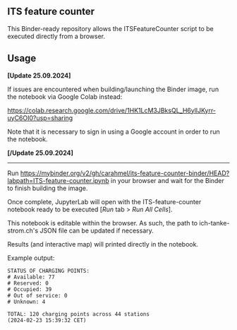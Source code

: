 ## ITS feature counter

This Binder-ready repository allows the ITSFeatureCounter script to be executed directly from a browser.


## Usage


**[Update 25.09.2024]** 

If issues are encountered when building/launching the Binder image, run the notebook via Google Colab instead:

https://colab.research.google.com/drive/1HK1LcM3JBksQL_H6yllJKyrr-uyC6OI0?usp=sharing

Note that it is necessary to sign in using a Google account in order to run the notebook.

**[/Update 25.09.2024]**

---

Run https://mybinder.org/v2/gh/carahmel/its-feature-counter-binder/HEAD?labpath=ITS-feature-counter.ipynb in your browser and wait for the Binder to finish building the image.

Once complete, JupyterLab will open with the ITS-feature-counter notebook ready to be executed [_Run_ tab > _Run All Cells_].


This notebook is editable within the browser. As such, the path to ich-tanke-strom.ch's JSON file can be updated if necessary.

Results (and interactive map) will printed directly in the notebook.


Example output:
```
STATUS OF CHARGING POINTS:
# Available: 77
# Reserved: 0
# Occupied: 39
# Out of service: 0
# Unknown: 4

TOTAL: 120 charging points across 44 stations
(2024-02-23 15:39:32 CET)
```


